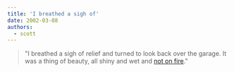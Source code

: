 ```yaml
---
title: 'I breathed a sigh of'
date: 2002-03-08
authors:
  - scott
---
```


> "I breathed a sigh of relief and turned to look back over the garage. It was a thing of beauty, all shiny and wet and [not on fire](http://www.fray.com/work/fire/)."
